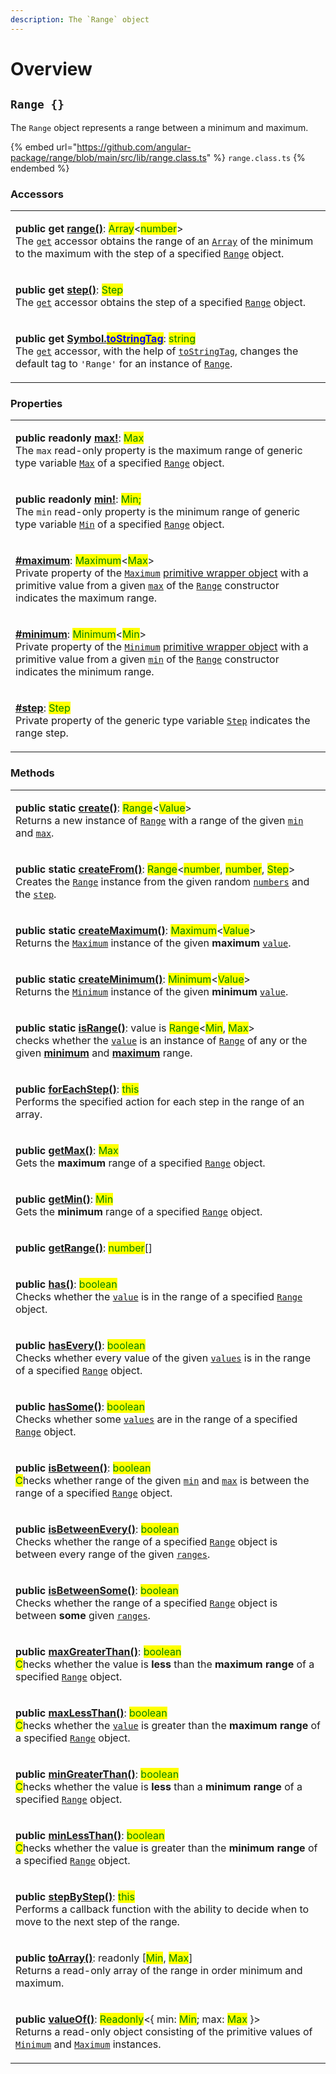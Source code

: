 ```yaml
---
description: The `Range` object
---
```


# Overview

## `Range {}`

The `Range` object represents a range between a minimum and maximum.

{% embed url="https://github.com/angular-package/range/blob/main/src/lib/range.class.ts" %}
`range.class.ts`
{% endembed %}

### Accessors

|                                                                                                                                                                                                                                                                                                                                                                                                                                                                                                                                                                                                                                                                                                   |
| ------------------------------------------------------------------------------------------------------------------------------------------------------------------------------------------------------------------------------------------------------------------------------------------------------------------------------------------------------------------------------------------------------------------------------------------------------------------------------------------------------------------------------------------------------------------------------------------------------------------------------------------------------------------------------------------------- |
| <p><strong>public get</strong> <a href="accessors/get-range.md#range.prototype.range"><strong>range()</strong></a>: <mark style="color:green;">Array</mark>&#x3C;<mark style="color:green;">number</mark>><br>The <a href="https://developer.mozilla.org/en-US/docs/Web/JavaScript/Reference/Functions/get"><code>get</code></a> accessor obtains the range of an <a href="https://developer.mozilla.org/en-US/docs/Web/JavaScript/Reference/Global_Objects/Array"><code>Array</code></a> of the minimum to the maximum with the step of a specified <a href="broken-reference"><code>Range</code></a> object.</p>                                                                                |
| <p><strong>public get</strong> <a href="accessors/get-step.md#range.prototype.step"><strong>step()</strong></a>: <mark style="color:green;">Step</mark><br>The <a href="https://developer.mozilla.org/en-US/docs/Web/JavaScript/Reference/Functions/get"><code>get</code></a> accessor obtains the step of a specified <a href="broken-reference"><code>Range</code></a> object.</p>                                                                                                                                                                                                                                                                                                              |
| <p><strong>public get</strong> <a href="accessors/get-symbol.tostringtag.md#symbol.tostringtag"><strong>[Symbol.</strong><mark style="color:blue;"><strong>toStringTag</strong></mark><strong>]()</strong></a>: <strong></strong> <mark style="color:green;">string</mark><br>The <a href="https://developer.mozilla.org/en-US/docs/Web/JavaScript/Reference/Functions/get"><code>get</code></a> accessor, with the help of <a href="https://developer.mozilla.org/en-US/docs/Web/JavaScript/Reference/Global_Objects/Symbol/toStringTag"><code>toStringTag</code></a>, changes the default tag to <code>'Range'</code> for an instance of <a href="broken-reference"><code>Range</code></a>.</p> |

### Properties

|                                                                                                                                                                                                                                                                                                                                                                                                                                                                                                                                                                                                    |
| -------------------------------------------------------------------------------------------------------------------------------------------------------------------------------------------------------------------------------------------------------------------------------------------------------------------------------------------------------------------------------------------------------------------------------------------------------------------------------------------------------------------------------------------------------------------------------------------------- |
| <p><strong>public readonly</strong> <a href="properties/max.md#range.prototype.max"><strong>max!</strong></a>: <mark style="color:green;">Max</mark><br><mark style="color:green;"></mark>The <code>max</code> read-only property is the maximum range of generic type variable <a href="generic-type-variables.md#maxextendsnumber"><code>Max</code></a> of a specified <a href="broken-reference"><code>Range</code></a> object.</p>                                                                                                                                                             |
| <p><strong>public readonly</strong> <a href="properties/min.md#range.prototype.min"><strong>min!</strong></a>: <mark style="color:green;">Min;</mark><br><mark style="color:green;"></mark>The <code>min</code> read-only property is the minimum range of generic type variable <a href="generic-type-variables.md#minextendsnumber"><code>Min</code></a> of a specified <a href="broken-reference"><code>Range</code></a> object.</p>                                                                                                                                                            |
| <p><strong></strong><a href="properties/maximum.md"><strong>#maximum</strong></a>: <mark style="color:green;">Maximum</mark>&#x3C;<mark style="color:green;">Max</mark>><br>Private property of the <a href="broken-reference"><code>Maximum</code></a> <a href="https://developer.mozilla.org/en-US/docs/Glossary/Primitive#primitive_wrapper_objects_in_javascript">primitive wrapper object</a> with a primitive value from a given <a href="constructor.md#max-max"><code>max</code></a> of the <a href="broken-reference"><code>Range</code></a> constructor indicates the maximum range.</p> |
| <p><strong></strong><a href="properties/minimum.md"><strong>#minimum</strong></a>: <mark style="color:green;">Minimum</mark>&#x3C;<mark style="color:green;">Min</mark>><br>Private property of the <a href="broken-reference"><code>Minimum</code></a> <a href="https://developer.mozilla.org/en-US/docs/Glossary/Primitive#primitive_wrapper_objects_in_javascript">primitive wrapper object</a> with a primitive value from a given <a href="constructor.md#min-min"><code>min</code></a> of the <a href="broken-reference"><code>Range</code></a> constructor indicates the minimum range.</p> |
| <p><strong></strong><a href="properties/step.md"><strong>#step</strong></a>: <mark style="color:green;">Step</mark><br>Private property of the generic type variable <a href="generic-type-variables.md#range-less-than-min-max-step-greater-than-2"><code>Step</code></a> indicates the range step.</p>                                                                                                                                                                                                                                                                                           |

### Methods

|                                                                                                                                                                                                                                                                                                                                                                                                                                                                                                                                                                                                             |
| ----------------------------------------------------------------------------------------------------------------------------------------------------------------------------------------------------------------------------------------------------------------------------------------------------------------------------------------------------------------------------------------------------------------------------------------------------------------------------------------------------------------------------------------------------------------------------------------------------------- |
| <p><strong>public static</strong> <a href="methods/static-create.md#range.create"><strong>create()</strong></a>: <mark style="color:green;">Range</mark>&#x3C;<mark style="color:green;">Value</mark>><br>Returns a new instance of <a href="broken-reference"><code>Range</code></a> with a range of the given <a href="methods/static-create.md#min-min"><code>min</code></a> and <a href="methods/static-create.md#max-max"><code>max</code></a>.</p>                                                                                                                                                    |
| <p><strong>public static</strong> <a href="methods/static-createfrom.md#range.createfrom"><strong>createFrom()</strong></a>: <mark style="color:green;">Range</mark>&#x3C;<mark style="color:green;">number</mark>, <mark style="color:green;">number</mark>, <mark style="color:green;">Step</mark>><br>Creates the <a href="broken-reference"><code>Range</code></a> instance from the given random <a href="overview.md#numbers-number"><code>numbers</code></a> and the <a href="overview.md#step-step"><code>step</code></a>.</p>                                                                      |
| <p><strong>public static</strong> <a href="methods/static-createmaximum.md#range.createmaximum"><strong>createMaximum()</strong></a>: <mark style="color:green;">Maximum</mark>&#x3C;<mark style="color:green;">Value</mark>><br>Returns the <a href="broken-reference"><code>Maximum</code></a> instance of the given <strong>maximum</strong> <a href="methods/static-createmaximum.md#value-value"><code>value</code></a>.</p>                                                                                                                                                                           |
| <p><strong>public static</strong> <a href="methods/static-createminimum.md#range.createminimum"><strong>createMinimum()</strong></a>: <mark style="color:green;">Minimum</mark>&#x3C;<mark style="color:green;">Value</mark>><br>Returns the <a href="broken-reference"><code>Minimum</code></a> instance of the given <strong>minimum</strong> <a href="methods/static-createminimum.md#value-value"><code>value</code></a>.</p>                                                                                                                                                                           |
| <p><strong>public static</strong> <a href="methods/static-isrange.md#range.isrange"><strong>isRange()</strong></a>: value is <mark style="color:green;">Range</mark>&#x3C;<mark style="color:green;">Min</mark>, <mark style="color:green;">Max</mark>><br>checks whether the <a href="methods/static-isrange.md#value-any"><code>value</code></a> is an instance of <a href="broken-reference"><code>Range</code></a> of any or the given <a href="methods/static-isrange.md#min-min"><strong>minimum</strong></a> and <a href="methods/static-isrange.md#max-max"><strong>maximum</strong></a> range.</p> |
| <p><strong>public</strong> <a href="methods/foreachstep.md#range.prototype.foreachstep"><strong>forEachStep()</strong></a>: <mark style="color:green;">this</mark><br>Performs the specified action for each step in the range of an array.</p>                                                                                                                                                                                                                                                                                                                                                             |
| <p><strong>public</strong> <a href="methods/getmax.md#range.prototype.getmax"><strong>getMax()</strong></a>: <mark style="color:green;">Max</mark><br><mark style="color:green;"></mark>Gets the <strong>maximum</strong> range of a specified <a href="broken-reference"><code>Range</code></a> object.</p>                                                                                                                                                                                                                                                                                                |
| <p><strong>public</strong> <a href="methods/getmin.md#range.prototype.getmin"><strong>getMin()</strong></a>: <mark style="color:green;">Min</mark><br><mark style="color:green;"></mark>Gets the <strong>minimum</strong> range of a specified <a href="broken-reference"><code>Range</code></a> object.</p>                                                                                                                                                                                                                                                                                                |
| <p><strong>public</strong> <a href="methods/getrange.md"><strong>getRange()</strong></a>: <mark style="color:green;">number</mark>[]<br></p>                                                                                                                                                                                                                                                                                                                                                                                                                                                                |
| <p><strong>public</strong> <a href="methods/has.md#range.prototype.has"><strong>has()</strong></a>: <mark style="color:green;">boolean</mark><br><mark style="color:green;"></mark>Checks whether the <a href="methods/has.md#value-number"><code>value</code></a> is in the range of a specified <a href="broken-reference"><code>Range</code></a> object.</p>                                                                                                                                                                                                                                             |
| <p><strong>public</strong> <a href="methods/hasevery.md#range.prototype.hasevery"><strong>hasEvery()</strong></a>: <mark style="color:green;">boolean</mark><br><mark style="color:green;"></mark>Checks whether every value of the given <a href="methods/hasevery.md#...values-number"><code>values</code></a> is in the range of a specified <a href="broken-reference"><code>Range</code></a> object.</p>                                                                                                                                                                                               |
| <p><strong>public</strong> <a href="methods/hassome.md#range.prototype.hassome"><strong>hasSome()</strong></a>: <mark style="color:green;">boolean</mark><br><mark style="color:green;"></mark>Checks whether some <a href="methods/hassome.md#...values-number"><code>values</code></a> are in the range of a specified <a href="broken-reference"><code>Range</code></a> object.</p>                                                                                                                                                                                                                      |
| <p><strong>public</strong> <a href="methods/isbetween.md#range.prototype.isbetween"><strong>isBetween()</strong></a>: <mark style="color:green;">boolean</mark><br><mark style="color:green;">C</mark>hecks whether range of the given <a href="methods/isbetween.md#min-number"><code>min</code></a> and <a href="methods/isbetween.md#max-number"><code>max</code></a> is between the range of a specified <a href="broken-reference"><code>Range</code></a> object.</p>                                                                                                                                  |
| <p><strong>public</strong> <a href="methods/isbetweenevery.md#range.prototype.isbetweenevery"><strong>isBetweenEvery()</strong></a>: <mark style="color:green;">boolean</mark><br><mark style="color:green;"></mark>Checks whether the range of a specified <a href="broken-reference"><code>Range</code></a> object is between every range of the given <a href="methods/isbetweenevery.md#...ranges-number-number"><code>ranges</code></a>.</p>                                                                                                                                                           |
| <p><strong>public</strong> <a href="methods/isbetweensome.md#range.prototype.isbetweensome"><strong>isBetweenSome()</strong></a>: <mark style="color:green;">boolean</mark><br><mark style="color:green;"></mark>Checks whether the range of a specified <a href="broken-reference"><code>Range</code></a> object is between <strong>some</strong> given <a href="methods/isbetweensome.md#...ranges-number-number"><code>ranges</code></a>.</p>                                                                                                                                                            |
| <p><strong>public</strong> <a href="methods/maxgreaterthan.md#range.prototype.maxgreaterthan"><strong>maxGreaterThan()</strong></a>: <mark style="color:green;">boolean</mark><br><mark style="color:green;">C</mark>hecks whether the value is <strong>less</strong> than the <strong>maximum range</strong> of a specified <a href="broken-reference"><code>Range</code></a> object.</p>                                                                                                                                                                                                                  |
| <p><strong>public</strong> <a href="methods/maxlessthan.md#range.prototype.maxlessthan"><strong>maxLessThan()</strong></a>: <mark style="color:green;">boolean</mark><br><mark style="color:green;">C</mark>hecks whether the <a href="overview.md#value-number"><code>value</code></a> is greater than the <strong>maximum range</strong> of a specified <a href="broken-reference"><code>Range</code></a> object.</p>                                                                                                                                                                                     |
| <p><strong>public</strong> <a href="methods/mingreaterthan.md#range.prototype.mingreaterthan"><strong>minGreaterThan()</strong></a>: <mark style="color:green;">boolean</mark><br><mark style="color:green;">C</mark>hecks whether the value is <strong>less</strong> than a <strong>minimum range</strong> of a specified <a href="broken-reference"><code>Range</code></a> object.</p>                                                                                                                                                                                                                    |
| <p><strong>public</strong> <a href="methods/minlessthan.md#range.prototype.minlessthan"><strong>minLessThan()</strong></a>: <mark style="color:green;">boolean</mark><br><mark style="color:green;">C</mark>hecks whether the value is greater than the <strong>minimum range</strong> of a specified <a href="broken-reference"><code>Range</code></a> object.</p>                                                                                                                                                                                                                                         |
| <p><strong>public</strong> <a href="methods/stepbystep.md#range.prototype.stepbystep"><strong>stepByStep()</strong></a>: <mark style="color:green;">this</mark><br>Performs a callback function with the ability to decide when to move to the next step of the range.</p>                                                                                                                                                                                                                                                                                                                                  |
| <p><strong>public</strong> <a href="methods/toarray.md#range.prototype.toarray"><strong>toArray()</strong></a>: readonly [<mark style="color:green;">Min</mark>, <mark style="color:green;">Max</mark>]<br>Returns a read-only array of the range in order minimum and maximum.</p>                                                                                                                                                                                                                                                                                                                         |
| <p><strong>public</strong> <a href="methods/valueof.md#range.prototype.valueof"><strong>valueOf()</strong></a>: <mark style="color:green;">Readonly</mark>&#x3C;{ min: <mark style="color:green;">Min</mark>; max: <mark style="color:green;">Max</mark> }><br>Returns a read-only object consisting of the primitive values of <a href="broken-reference"><code>Minimum</code></a> and <a href="broken-reference"><code>Maximum</code></a> instances.</p>                                                                                                                                                  |

